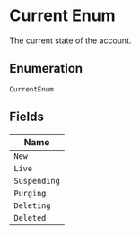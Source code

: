 
# Current Enum

The current state of the account.

## Enumeration

`CurrentEnum`

## Fields

| Name |
|  --- |
| `New` |
| `Live` |
| `Suspending` |
| `Purging` |
| `Deleting` |
| `Deleted` |

